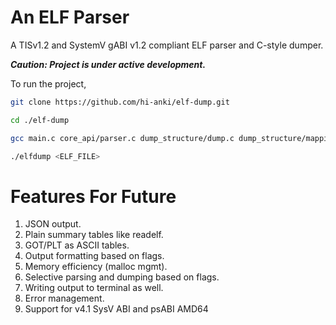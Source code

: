 # An ELF Parser

A TISv1.2 and SystemV gABI v1.2 compliant ELF parser and C-style dumper.

***Caution: Project is under active development.***

To run the project,
```bash
git clone https://github.com/hi-anki/elf-dump.git

cd ./elf-dump

gcc main.c core_api/parser.c dump_structure/dump.c dump_structure/mappings.c cli/handler.c -o elfdump -Wall -Werror

./elfdump <ELF_FILE>
```

# Features For Future

1. JSON output.
2. Plain summary tables like readelf.
3. GOT/PLT as ASCII tables.
4. Output formatting based on flags.
5. Memory efficiency (malloc mgmt).
6. Selective parsing and dumping based on flags.
7. Writing output to terminal as well.
8. Error management.
9. Support for v4.1 SysV ABI and psABI AMD64